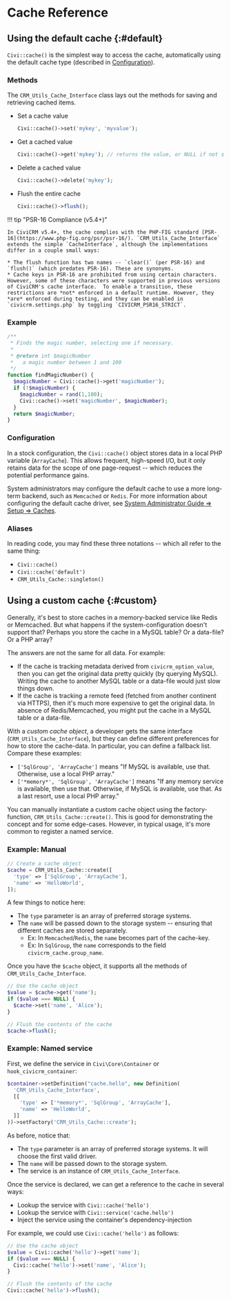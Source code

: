 # Cache Reference

## Using the default cache {:#default}

`Civi::cache()` is the simplest way to access the cache, automatically using the default cache type (described in [Configuration](#configuration)).

### Methods

The `CRM_Utils_Cache_Interface` class lays out the methods for saving and retrieving cached items.

* Set a cache value

    ```php
    Civi::cache()->set('mykey', 'myvalue');
    ```

* Get a cached value

    ```php
    Civi::cache()->get('mykey'); // returns the value, or NULL if not set
    ```

* Delete a cached value

    ```php
    Civi::cache()->delete('mykey');
    ```

* Flush the entire cache

    ```php
    Civi::cache()->flush();
    ```

!!! tip "PSR-16 Compliance (v5.4+)"

    In CiviCRM v5.4+, the cache complies with the PHP-FIG standard [PSR-16](https://www.php-fig.org/psr/psr-16/). `CRM_Utils_Cache_Interface` extends the simple `CacheInterface`, although the implementations differ in a couple small ways:

    * The flush function has two names -- `clear()` (per PSR-16) and `flush()` (which predates PSR-16). These are synonyms.
    * Cache keys in PSR-16 are prohibited from using certain characters.  However, some of these characters were supported in previous versions of CiviCRM's cache interface.  To enable a transition, these restrictions are *not* enforced in a default runtime. However, they *are* enforced during testing, and they can be enabled in `civicrm.settings.php` by toggling `CIVICRM_PSR16_STRICT`.

### Example

```php
/**
 * Finds the magic number, selecting one if necessary.
 *
 * @return int $magicNumber
 *   a magic number between 1 and 100
 */
function findMagicNumber() {
  $magicNumber = Civi::cache()->get('magicNumber');
  if (!$magicNumber) {
    $magicNumber = rand(1,100);
    Civi::cache()->set('magicNumber', $magicNumber);
  }
  return $magicNumber;
}
```

### Configuration

In a stock configuration, the `Civi::cache()` object stores data in a local PHP variable (`ArrayCache`).  This allows frequent, high-speed I/O, but
it only retains data for the scope of one page-request -- which reduces the potential performance gains.

System administrators may configure the default cache to use a more long-term backend, such as `Memcached` or `Redis`.  For more information about
configuring the default cache driver, see [System Administrator Guide => Setup => Caches](https://docs.civicrm.org/sysadmin/en/latest/setup/cache/).

### Aliases

In reading code, you may find these three notations -- which all refer to the same thing:

* `Civi::cache()`
* `Civi::cache('default')`
* `CRM_Utils_Cache::singleton()`

## Using a custom cache {:#custom}

Generally, it's best to store caches in a memory-backed service like Redis or Memcached. But what happens if the system-configuration doesn't support that?
Perhaps you store the cache in a MySQL table? Or a data-file? Or a PHP array?

The answers are not the same for all data. For example:

* If the cache is tracking metadata derived from `civicrm_option_value`, then you can get the original data pretty quickly (by querying MySQL).
  Writing the cache to another MySQL table or a data-file would just slow things down.
* If the cache is tracking a remote feed (fetched from another continent via HTTPS), then it's much more expensive to get the original data. In absence of
  Redis/Memcached, you might put the cache in a MySQL table or a data-file.

With a *custom cache object*, a developer gets the same interface (`CRM_Utils_Cache_Interface`), but they can define different preferences
for how to store the cache-data. In particular, you can define a fallback list. Compare these examples:

* `['SqlGroup', 'ArrayCache']` means "If MySQL is available, use that. Otherwise, use a local PHP array."
* `['*memory*', 'SqlGroup', 'ArrayCache']` means "If any memory service is available, then use that. Otherwise, if MySQL is available, use that. As a last resort, use a local PHP array."

You can manually instantiate a custom cache object using the factory-function, `CRM_Utils_Cache::create()`. This is good for demonstrating the concept and for some edge-cases. However,
in typical usage, it's more common to register a named service.

### Example: Manual

```php
// Create a cache object
$cache = CRM_Utils_Cache::create([
  'type' => ['SqlGroup', 'ArrayCache'],
  'name' => 'HelloWorld',
]);
```

A few things to notice here:

* The `type` parameter is an array of preferred storage systems.
* The `name` will be passed down to the storage system -- ensuring that different caches are stored separately.
    * Ex: In `Memcached`/`Redis`, the `name` becomes part of the cache-key.
    * Ex: In `SqlGroup`, the `name` corresponds to the field `civicrm_cache.group_name`.

Once you have the `$cache` object, it supports all the methods of `CRM_Utils_Cache_Interface`.

```php
// Use the cache object
$value = $cache->get('name');
if ($value === NULL) {
  $cache->set('name', 'Alice');
}

// Flush the contents of the cache
$cache->flush();
```

### Example: Named service

First, we define the service in `Civi\Core\Container` or `hook_civicrm_container`:

```php
$container->setDefinition("cache.hello", new Definition(
  'CRM_Utils_Cache_Interface',
  [[
    'type' => ['*memory*', 'SqlGroup', 'ArrayCache'],
    'name' => 'HelloWorld',
  ]]
))->setFactory('CRM_Utils_Cache::create');
```

As before, notice that:

* The `type` parameter is an array of preferred storage systems. It will choose the first valid driver.
* The `name` will be passed down to the storage system.
* The service is an instance of `CRM_Utils_Cache_Interface`.

Once the service is declared, we can get a reference to the cache in several ways:

* Lookup the service with `Civi::cache('hello')`
* Lookup the service with `Civi::service('cache.hello')`
* Inject the service using the container's dependency-injection

For example, we could use `Civi::cache('hello')` as follows:

```php
// Use the cache object
$value = Civi::cache('hello')->get('name');
if ($value === NULL) {
  Civi::cache('hello')->set('name', 'Alice');
}

// Flush the contents of the cache
Civi::cache('hello')->flush();
```

